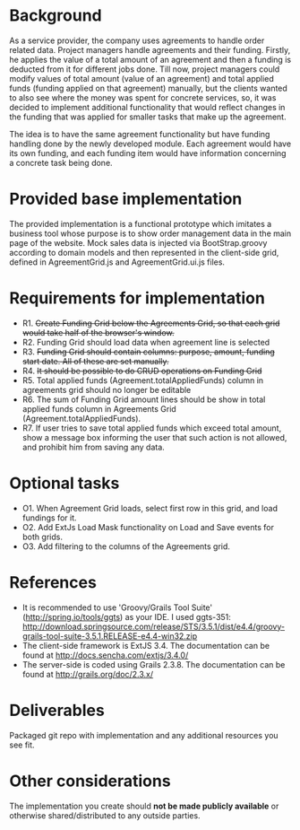 Background
==============
As a service provider, the company uses agreements to handle order related data. Project managers handle agreements and their funding. Firstly, he applies the value of a total amount of an agreement and then a funding is deducted from it for different jobs done. Till now, project managers could modify values of total amount (value of an agreement) and total applied funds (funding applied on that agreement) manually, but the clients wanted to also see where the money was spent for concrete services, so, it was decided to implement additional functionality that would reflect changes in the funding that was applied for smaller tasks that make up the agreement.

The idea is to have the same agreement functionality but have funding handling done by the newly developed module. Each agreement would have its own funding, and each funding item would have information concerning a concrete task being done.

Provided base implementation
==============
The provided implementation is a functional prototype which imitates a business tool whose purpose is to show order management data in the main page of the website. Mock sales data is injected via BootStrap.groovy according to domain models and then represented in the client-side grid, defined in AgreementGrid.js and AgreementGrid.ui.js files.

Requirements for implementation
==============
- R1. ~~Create Funding Grid below the Agreements Grid, so that each grid would take half of the browser's window.~~
- R2. Funding Grid should load data when agreement line is selected
- R3. ~~Funding Grid should contain columns: purpose, amount, funding start date. All of these are set manually.~~
- R4. ~~It should be possible to do CRUD operations on Funding Grid~~
- R5. Total applied funds (Agreement.totalAppliedFunds) column in agreements grid should no longer be editable
- R6. The sum of Funding Grid amount lines should be show in total applied funds column in Agreements Grid (Agreement.totalAppliedFunds).
- R7. If user tries to save total applied funds which exceed total amount, show a message box informing the user that such action is not allowed, and prohibit him from saving any data.

Optional tasks
==============
- O1. When Agreement Grid loads, select first row in this grid, and load fundings for it.
- O2. Add ExtJs Load Mask functionality on Load and Save events for both grids.
- O3. Add filtering to the columns of the Agreements grid.

References
==============
- It is recommended to use 'Groovy/Grails Tool Suite' (http://spring.io/tools/ggts) as your IDE. I used ggts-351: http://download.springsource.com/release/STS/3.5.1/dist/e4.4/groovy-grails-tool-suite-3.5.1.RELEASE-e4.4-win32.zip
- The client-side framework is ExtJS 3.4. The documentation can be found at http://docs.sencha.com/extjs/3.4.0/
- The server-side is coded using Grails 2.3.8. The documentation can be found at http://grails.org/doc/2.3.x/


Deliverables
==============
Packaged git repo with implementation and any additional resources you see fit.


Other considerations
==============
The implementation you create should **not be made publicly available** or otherwise shared/distributed to any outside parties.
